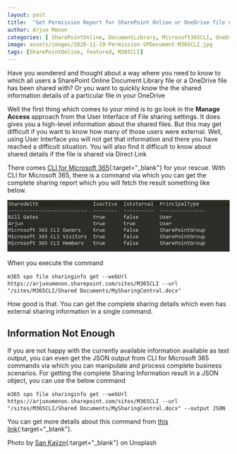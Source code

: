 ```yaml
---
layout: post
title:  "Get Permission Report for SharePoint Online or OneDrive file using CLI for Microsoft 365"
author: Arjun Menon
categories: [ SharePointOnline, DocumentLibrary, Microsoft365CLI, OneDrive ]
image: assets/images/2020-11-19-Permission-SPDocument-M365CLI.jpg
tags: [SharePointOnline, featured, M365CLI]
---
```


Have you wondered and thought about a way where you need to know to which all users a SharePoint Online Document Library file or a OneDrive file has been shared with? Or you want to quickly know the the shared information details of a particular file in your OneDrive

 Well the first thing which comes to your mind is to go look in the **Manage Access** approach from the User Interface of File sharing settings. It does gives you a high-level information about the shared files. But this may get difficult if you want to know how many of those users were external. Well, using User Interface you will not get that information and there you have reached a difficult situation.
You will also find it difficult to know about shared details if the file is shared via Direct Link

There comes [CLI for Microsoft 365](https://aka.ms/cli-m365){:target="_blank"} for your rescue. With CLI for Microsoft 365, there is a command via which you can get the complete sharing report which you will fetch the result something like below.

![M365CLIGetFileSharingInformation](../assets/images/blog-usedimages/2020-11-19_Permission-SPDocument-M365CLI-Output.jpg)

When you execute the command

```shell
m365 spo file sharinginfo get --webUrl https://arjunumenon.sharepoint.com/sites/M365CLI --url "/sites/M365CLI/Shared Documents/MySharingCentral.docx"
```

How good is that. You can get the complete sharing details which even has external sharing information in a single command.

## Information Not Enough

If you are not happy with the currently available information available as text output, you can even get the JSON output from CLI for Microsoft 365 commands via which you can manipulate and process complete business scenarios. For getting the complete Sharing Information result in a JSON object, you can use the below command

```shell
m365 spo file sharinginfo get --webUrl https://arjunumenon.sharepoint.com/sites/M365CLI --url "/sites/M365CLI/Shared Documents/MySharingCentral.docx" --output JSON
```

You can get more details about this command from [this link](https://pnp.github.io/cli-microsoft365/cmd/spo/file/file-sharinginfo-get/){:target="_blank"}.

Photo by [San Kaÿzn](https://unsplash.com/@sankayzn?utm_source=unsplash&amp;utm_medium=referral&amp;utm_content=creditCopyText){:target="_blank"} on Unsplash
